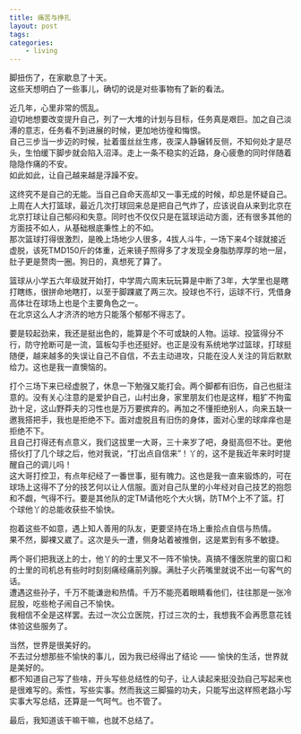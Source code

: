 ```yaml
---
title: 痛苦与挣扎
layout: post
tags:
categories:
    - living
---
```


脚扭伤了，在家歇息了十天。   
这些天想明白了一些事儿，确切的说是对些事物有了新的看法。   

近几年，心里非常的慌乱。   
迫切地想要改变提升自己，列了一大堆的计划与目标，任务真是艰巨。加之自己淡溥的意志，任务看不到进展的时候，更加地彷徨和悔恨。   
自己三步当一步迈的时候，扯着蛋丝丝生疼，夜深人静辗转反侧，不知何处才是尽头，生怕缓下脚步就会陷入沼泽。走上一条不稳实的近路，身心疲惫的同时伴随着隐隐作痛的不安。   
如此如此，让自己越来越是浮躁不安。

这终究不是自己的无能。当自己自命天高却又一事无成的时候，却总是怀疑自己。   
上周在人大打篮球，最近几次打球回来总是把自己气炸了，应该说自从来到北京在北京打球让自己郁闷和失意。同时也不仅仅只是在篮球运动方面，还有很多其他的方面技不如人，从基础根底秉性上的不如。   
那次篮球打得很激烈，是晚上场地少人很多，4拔人斗牛，一场下来4个球就接近虚脱，该死TMD150斤的体重，近来镜子照得多了才发现全身脂肪厚厚的地一层，肚子更是赘肉一圈。狗日的，真想死了算了。

篮球从小学五六年级就开始打，中学周六周末玩玩算是中断了3年，大学里也是瞎打瞎练，很拼命地瞎打，以至于脚踝崴了两三次。投球也不行，运球不行，凭借身高体壮在球场上也是个主要角色之一。   
在北京这么人才济济的地方只能落个郁郁不得志了。   

要是较起劲来，我还是挺出色的，能算是个不可或缺的人物。运球、投篮得分不行，防守抢断可是一流，篮板勾手也还挺好。也正是没有系统地学过篮球，打球挺随便，越来越多的失误让自己不自信，不去主动进攻，只能在没人关注的背后默默给力。这也是我一直懊恼的。   

打个三场下来已经虚脱了，休息一下勉强又能打会。两个脚都有旧伤，自己也挺注意的。没有关心注意的是爱护自己，山村出身，家里朋友们也是这样，粗犷不拘蛮劲十足，这山野莽夫的习性也是万万要摈弃的。再加之不懂拒绝别人，向来五缺一邀我搭把手，我也是拒绝不下。面对虚脱且有旧伤的身体，面对心里的球痒痒也是拒绝不下。    
且自己打得还有点意义，我们这拔里一大哥，三十来岁了吧，身挺高但不壮。更他搭伙打了几个球之后，他对我说，“打出点自信来”！丫的，这不是我近年来时时提醒自己的调儿吗！   
这大哥打控卫，有点年纪经了一番世事，挺有魄力。这也是我一直来锻炼的，可在球场上这得不了分的技艺何以让人信服。面对自己队里的小年经对自己技艺的抱怨和不觑，气得不行。要是其他队的定TM请他吃个大火锅，防TM个上不了篮。打个球他丫的总能收获些不愉快。   

抱着这些不如意，遇上知人善用的队友，更要坚持在场上重拾点自信与热情。   
果不然，脚裸又崴了。这次是头一遭，侧身站着被推倒，这是累到有多不敏捷。


两个哥们把我送上的士，他丫的的士里又不一阵不愉快。真搞不懂医院里的窗口和的士里的司机总有些时时刻刻痛经痛前列腺。满肚子火药嘴里就说不出一句客气的话。  
遭遇这些孙子，千万不能谦逊和热情。千万不能亮着眼睛看他们，往往那是一张冷屁股，吃些枪子闹自己不愉快。   
我相信不全是这样罢。去过一次公立医院，打过三次的士，我想我不会再愿意花钱体验这些服务了。


当然，世界是很美好的。   
不去过分想那些不愉快的事儿，因为我已经得出了结论 —— 愉快的生活，世界就是美好的。   
都不知道自己写了些啥，开头写些总结性的句子，让人读起来挺没劲自己写起来也是很难写的。索性，写些实事。然而我这三脚猫的功夫，只能写出这样照老路小写实事大写总结，还算是一气呵气。也不管了。   

最后，我知道该干嘛干嘛，也就不总结了。